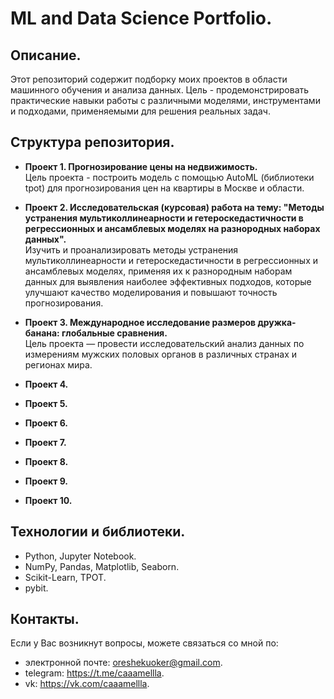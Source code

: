 # ML and Data Science Portfolio.
## Описание.
Этот репозиторий содержит подборку моих проектов в области машинного обучения и анализа данных. Цель - продемонстрировать практические навыки работы с различными моделями, инструментами и подходами, применяемыми для решения реальных задач.

## Структура репозитория.
* **Проект 1. Прогнозирование цены на недвижимость.**<br>Цель проекта - построить модель с помощью AutoML (библиотеки tpot) для прогнозирования цен на квартиры в Москве и области.

* **Проект 2. Исследовательская (курсовая) работа на тему: "Методы устранения мультиколлинеарности и гетероскедастичности в регрессионных и ансамблевых моделях на разнородных наборах данных".**<br>Изучить и проанализировать методы устранения мультиколлинеарности и гетероскедастичности в регрессионных и ансамблевых моделях, применяя их к разнородным наборам данных для выявления наиболее эффективных подходов, которые улучшают качество моделирования и повышают точность прогнозирования.

* **Проект 3. Международное исследование размеров дружка-банана: глобальные сравнения.**<br>Цель проекта — провести исследовательский анализ данных по измерениям мужских половых органов в различных странах и регионах мира.

* **Проект 4.**
* **Проект 5.**
* **Проект 6.**
* **Проект 7.**
* **Проект 8.**
* **Проект 9.**
* **Проект 10.**

## Технологии и библиотеки.
* Python, Jupyter Notebook.
* NumPy, Pandas, Matplotlib, Seaborn.
* Scikit-Learn, TPOT.
* pybit.

## Контакты.
Если у Вас возникнут вопросы, можете связаться со мной по:
  * электронной почте: oreshekuoker@gmail.com.
  * telegram: https://t.me/caaamellla.
  * vk: https://vk.com/caaamellla.
